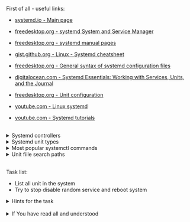 First of all - useful links:

- [systemd.io - Main page](https://systemd.io/)
- [freedesktop.org - systemd System and Service Manager](https://link.org/)
- [freedesktop.org - systemd manual pages](https://www.freedesktop.org/software/systemd/man/)
- [gist.github.org - Linux - Systemd cheatsheet](https://gist.github.com/mbodo/8f87c96ce11e91f80fbf6175412a2206)
- [freedesktop.org - General syntax of systemd configuration files](https://www.freedesktop.org/software/systemd/man/systemd.syntax.html)
- [digitalocean.com - Systemd Essentials: Working with Services, Units, and the Journal](https://www.digitalocean.com/community/tutorials/systemd-essentials-working-with-services-units-and-the-journal)
- [freedesktop.org - Unit configuration](https://www.freedesktop.org/software/systemd/man/systemd.unit.html#)

- [youtube.com - Linux systemd](https://www.youtube.com/watch?v=N1vgvhiyq0E&list=PLtK75qxsQaMKPbuVpGuqUQYRiTwTAmqeI)
- [youtube.com - Systemd tutorials](https://www.youtube.com/watch?v=KftuGM_ylKg&list=PL6IQ3nFZzWfpKKWfZMRxiuEBwqQBwjzS1)
<br>
<details><summary>Systemd controllers</summary>
<pre>
  <a href="https://www.freedesktop.org/software/systemd/man/bootctl.html">bootctl</a>     — Control EFI firmware boot settings and manage boot loader
  <a href="https://www.freedesktop.org/software/systemd/man/busctl.html">busctl</a>      — Introspect the bus
  <a href="https://www.freedesktop.org/software/systemd/man/coredumpctl.html">coredumpctl</a> — Retrieve and process saved core dumps and metadata
  <a href="https://www.freedesktop.org/software/systemd/man/homectl.html">homectl</a>     — Create, remove, change or inspect home directories
  <a href="https://www.freedesktop.org/software/systemd/man/hostnamectl.html">hostnamectl</a> — Control the system hostname
  <a href="https://www.freedesktop.org/software/systemd/man/journalctl.html">journalctl</a>  — Print log entries from the systemd journal
  <a href="https://www.freedesktop.org/software/systemd/man/localectl.html">localectl</a>   — Control the system locale and keyboard layout settings
  <a href="https://www.freedesktop.org/software/systemd/man/loginctl.html">loginctl</a>    — Control the systemd login manager
  <a href="https://www.freedesktop.org/software/systemd/man/machinectl.html">machinectl</a>  — Control the systemd machine manager
  <a href="https://www.freedesktop.org/software/systemd/man/networkctl.html">networkctl</a>  — Query the status of network links
  <a href="https://www.freedesktop.org/software/systemd/man/oomctl.html">oomctl</a>      — Analyze the state stored in systemd-oomd
  <a href="https://www.freedesktop.org/software/systemd/man/portablectl.html">portablectl</a> — Attach, detach or inspect portable service images
  <a href="https://www.freedesktop.org/software/systemd/man/resolvectl.html">resolvectl</a>  — Resolve domain names, IPV4 and IPv6 addresses, DNS resource records, and services; introspect and reconfigure the DNS resolver
  <a href="https://www.freedesktop.org/software/systemd/man/systemctl.html">systemctl</a>   — Control the systemd system and service manager
  <a href="https://www.freedesktop.org/software/systemd/man/timedatectl.html">timedatectl</a> — Control the system time and date
  <a href="https://www.freedesktop.org/software/systemd/man/userdbctl.html">userdbctl</a>   — Inspect users, groups and group memberships
</pre>
</details>
<details><summary>Systemd unit types</summary>
<pre>
  <strong>Service units</strong>  - start and control daemons and the processes they consist of. More details in <strong>systemd.service(5)</strong>.
  <strong>Socket units</strong>   - encapsulate local IPC or network sockets in the system, useful for socket-based activation. More details in <strong>systemd.socket(5)</strong>, for details on socket-based activation and other forms of activation, see <strong>daemon(7)</strong>.
  <strong>Target units</strong>   - group units, or provide well-known synchronization points during boot-up. More details in <strong>systemd.target(5)</strong>.
  <strong>Device units</strong>   - expose kernel devices in systemd and may be used to implement device-based activation. For details, see <strong>systemd.device(5)</strong>.
  <strong>Mount units</strong>    - control mount points in the file system, for details see <strong>systemd.mount(5)</strong>.
  <strong>Automount units</strong> - provide automount capabilities, for on-demand mounting of file systems as well as parallelized boot-up. See <strong>systemd.automount(5)</strong>.
  <strong>Timer units</strong>    - trigger activation of other units based on timers. More details in <strong>systemd.timer(5)</strong>.
  <strong>Swap units</strong>     - encapsulate memory swap partitions or files of the operating system. More details in <strong>systemd.swap(5)</strong>.
  <strong>Path units</strong>     - activate other services when file system objects change or are modified. More details in <strong>systemd.path(5)</strong>.
  <strong>Slice units</strong>    - manage system processes (such as service and scope units) in a hierarchical tree for resource management purposes. More details in <strong>systemd.slice(5)</strong>.
  <strong>Scope units</strong>    - manage foreign processes instead of starting them as well. More details in <strong>systemd.scope(5)</strong>.
</pre>
</details>
<details><summary>Most popular systemctl commands</summary>
<pre>
    $ systemctl list-units
    $ systemctl status one-of-this.service
    $ systemctl cat nginx.service
    $ sudo systemctl edit --full nginx.service
    $ sudo systemctl disable some_service
    $ journalctl -fk
    $ journalctl -u nginx.service
</pre>
</details>
<details><summary>Unit fiile search paths</summary>
<pre>
  Load path when running in system mode (systemctl --system):
  <br>
  <strong>/etc/systemd/system.control</strong>  - Persistent and transient configuration created using the dbus API
  <strong>/run/systemd/system.control</strong>  - Persistent and transient configuration created using the dbus API
  <strong>/run/systemd/transient</strong>       - Dynamic configuration for transient units
  <strong>/run/systemd/generator.early</strong> - Generated units with high priority (see early-dir in systemd.generator(7))
  <strong>/etc/systemd/system</strong>          - System units created by the administrator
  <strong>/run/systemd/system</strong>          - Runtime units
  <strong>/run/systemd/generator</strong>       - Generated units with medium priority (see normal-dir in systemd.generator(7))
  <strong>/usr/local/lib/systemd/system</strong> - System units installed by the administrator
  <strong>/usr/lib/systemd/system</strong>      - System units installed by the distribution package manager
  <strong>/run/systemd/generator.late</strong>  - Generated units with low priority (see late-dir in systemd.generator(7))
  <br>
  Load path when running in user mode (systemctl --user):
  <br>
  <strong>$XDG_CONFIG_HOME/systemd/user or $HOME/.config/systemd/user</strong>  - User configuration ($XDG_CONFIG_HOME is used if set, ~/.config otherwise)
  <strong>$XDG_CONFIG_HOME/systemd/user.control or ~/.config/systemd/user.control</strong>  - Persistent and transient configuration created using the dbus API ($XDG_CONFIG_HOME is used if set, ~/.config otherwise)
  <strong>$XDG_RUNTIME_DIR/systemd/user.control</strong>    - Persistent and transient configuration created using the dbus API ($XDG_CONFIG_HOME is used if set, ~/.config otherwise)
  <strong>$XDG_RUNTIME_DIR/systemd/transient</strong>       - Dynamic configuration for transient units
  <strong>$XDG_RUNTIME_DIR/systemd/generator.early</strong> - Generated units with high priority (see early-dir in systemd.generator(7))
  <strong>$XDG_CONFIG_DIRS/systemd/user or /etc/xdg/systemd/user</strong>       - Additional configuration directories as specified by the XDG base directory specification ($XDG_CONFIG_DIRS is used if set, /etc/xdg otherwise)
  <strong>/etc/systemd/user</strong>                        - User units created by the administrator
  <strong>$XDG_RUNTIME_DIR/systemd/user</strong>            - Runtime units (only used when $XDG_RUNTIME_DIR is set)
  <strong>/run/systemd/user</strong>                        - Runtime units
  <strong>$XDG_RUNTIME_DIR/systemd/generator</strong>       - Generated units with medium priority (see normal-dir in systemd.generator(7))
  <strong>$XDG_DATA_HOME/systemd/user or $HOME/.local/share/systemd/user</strong>                           - Units of packages that have been installed in the home directory ($XDG_DATA_HOME is used if set, ~/.local/share otherwise)
  <strong>$XDG_DATA_DIRS/systemd/user or /usr/local/share/systemd/user and /usr/share/systemd/user</strong> - Additional data directories as specified by the XDG base directory specification ($XDG_DATA_DIRS is used if set, /usr/local/share and /usr/share otherwise)
  <strong>$dir/systemd/user</strong>                        - for each $dir in $XDG_DATA_DIRS	Additional locations for installed user units, one for each entry in $XDG_DATA_DIRS
  <strong>/usr/local/lib/systemd/user</strong>              - User units installed by the administrator
  <strong>/usr/lib/systemd/user</strong>                    - User units installed by the distribution package manager
  <strong>$XDG_RUNTIME_DIR/systemd/generator.late</strong>  - Generated units with low priority (see late-dir in systemd.generator(7))
</pre>
</details><br>

Task list:
- List all unit in the system
- Try to stop disable random service and reboot system

<details><summary>Hints for the task</summary>
<pre>
<strong>Task 1:</strong>
  $ systemctl list-units
<br>
<strong>Task 2:</strong>
  $ sudo systemctl disable ModemManager.service
  $ sudo systemctl reboot
</pre>
</details>
<br>
<details><summary>If You have read all and understood</summary>
<pre>
`touch IReadAllAndUndnderstood`{{exec}}
</pre>

